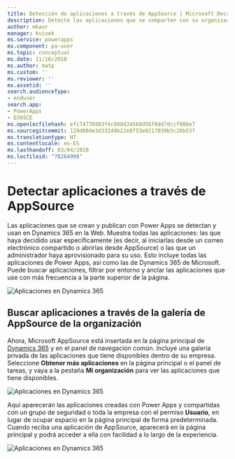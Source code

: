 ```yaml
---
title: Detección de aplicaciones a través de AppSource | Microsoft Docs
description: Detecte las aplicaciones que se comparten con su organización a través de AppSource
author: mkaur
manager: kvivek
ms.service: powerapps
ms.component: pa-user
ms.topic: conceptual
ms.date: 11/16/2018
ms.author: matp
ms.custom: ''
ms.reviewer: ''
ms.assetid: ''
search.audienceType:
- enduser
search.app:
- PowerApps
- D365CE
ms.openlocfilehash: efc74776983f4c808d34568d56f8dd7dccf986e7
ms.sourcegitcommit: 129d004e3d33249b21e8f53e0217030b5c28b53f
ms.translationtype: HT
ms.contentlocale: es-ES
ms.lasthandoff: 03/04/2020
ms.locfileid: "78264998"
---
```

# <a name="discover-apps-via-appsource"></a>Detectar aplicaciones a través de AppSource
Las aplicaciones que se crean y publican con Power Apps se detectan y usan en Dynamics 365 en la Web. Muestra todas las aplicaciones: las que haya decidido usar específicamente (es decir, al iniciarlas desde un correo electrónico compartido o abrirlas desde AppSource) o las que un administrador haya aprovisionado para su uso. Esto incluye todas las aplicaciones de Power Apps, así como las de Dynamics 365 de Microsoft. Puede buscar aplicaciones, filtrar por entorno y anclar las aplicaciones que use con más frecuencia a la parte superior de la página.

  ![Aplicaciones en Dynamics 365](./media/app-source/apps-dynamics365.png)

## <a name="find-apps-via-the-appsource-organization-gallery"></a>Buscar aplicaciones a través de la galería de AppSource de la organización
Ahora, Microsoft AppSource está insertada en la página principal de [Dynamics 365](https://home.dynamics.com) y en el panel de navegación común. Incluye una galería privada de las aplicaciones que tiene disponibles dentro de su empresa. Seleccione **Obtener más aplicaciones** en la página principal o el panel de tareas, y vaya a la pestaña **Mi organización** para ver las aplicaciones que tiene disponibles.

![Aplicaciones en Dynamics 365](media/getmoreapps_1.png)


Aquí aparecerán las aplicaciones creadas con Power Apps y compartidas con un grupo de seguridad o toda la empresa con el permiso **Usuario**, en lugar de ocupar espacio en la página principal de forma predeterminada. Cuando reciba una aplicación de AppSource, aparecerá en la página principal y podrá acceder a ella con facilidad a lo largo de la experiencia.

  ![Aplicaciones en Dynamics 365](./media/app-source/appsource.png)
